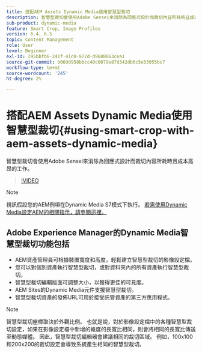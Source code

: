 ```yaml
---
title: 搭配AEM Assets Dynamic Media使用智慧型裁切
description: 智慧型裁切會使用Adobe Sensei來消除為回應式設計而裁切內容所耗時且成本高昂的工作。
sub-product: dynamic-media
feature: Smart Crop, Image Profiles
version: 6.4, 6.5
topic: Content Management
role: User
level: Beginner
exl-id: 295bbfb6-241f-41c0-972d-d9688863cea1
source-git-commit: b069d958bbcc40c0079e87d342db6c5e53055bc7
workflow-type: tm+mt
source-wordcount: '245'
ht-degree: 2%

---
```


# 搭配AEM Assets Dynamic Media使用智慧型裁切{#using-smart-crop-with-aem-assets-dynamic-media}

智慧型裁切會使用Adobe Sensei來消除為回應式設計而裁切內容所耗時且成本高昂的工作。

>[!VIDEO](https://video.tv.adobe.com/v/21519/)

>[!NOTE]
>
>視訊假設您的AEM例項在Dynamic Media S7模式下執行。 [若需使用Dynamic Media設定AEM的相關指示，請參閱這裡。](https://helpx.adobe.com/tw/experience-manager/6-3/assets/using/config-dynamic-fp-14410.html)

## Adobe Experience Manager的Dynamic Media智慧型裁切功能包括

* AEM資產管理員可根據裝置寬度和高度，輕鬆建立智慧型裁切的影像設定檔。
* 您可以對個別資產執行智慧型裁切，或對資料夾內的所有資產執行智慧型裁切。
* 智慧型裁切編輯版面可調整大小，以獲得更佳的可見度。
* AEM Sites的Dynamic Media元件支援智慧型裁切。
* 智慧型裁切資產的發佈URL可用於接受託管資產的第三方應用程式。

>[!NOTE]
>
>智慧型裁切座標取決於外觀比例。 也就是說，對於影像設定檔中的各種智慧型裁切設定，如果在影像設定檔中新增的維度的長寬比相同，則會將相同的長寬比傳送至動態媒體。 因此，智慧型裁切編輯器會建議相同的裁切區域。 例如，100x100和200x200的裁切設定會導致系統產生相同的智慧型裁切。
